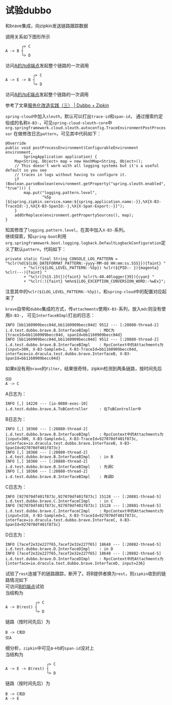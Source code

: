 # 试验dubbo

和brave集成，向zipkin发送链路跟踪数据

调用关系如下图形所示  
```
       ┌> C
A -> B ┤
       └> D
```
访问[A的/toB端点](http://localhost:8080/toB)发起整个链路的一次调用
```
            ┌> C
A -> E -> B ┤
            └> D
```
访问[A的/toE端点](http://localhost:8080/toE)发起整个链路的一次调用

参考了文章[服务化改造实践（三） | Dubbo + Zipkin](https://www.jianshu.com/p/923677e56253)

```spring-cloud```中加入```sleuth```，默认可以打出```trace-id```和```span-id```，
通过搜索约定俗成的名称```X-B3-```，可见```spring-cloud-sleuth-core```中
```org.springframework.cloud.sleuth.autoconfig.TraceEnvironmentPostProcessor```
在做修改日志```pattern```，可见其中代码如下：
```
@Override
public void postProcessEnvironment(ConfigurableEnvironment environment,
        SpringApplication application) {
    Map<String, Object> map = new HashMap<String, Object>();
    // This doesn't work with all logging systems but it's a useful default so you see
    // traces in logs without having to configure it.
    if (Boolean.parseBoolean(environment.getProperty("spring.sleuth.enabled", "true"))) {
        map.put("logging.pattern.level",
                "%5p [${spring.zipkin.service.name:${spring.application.name:-}},%X{X-B3-TraceId:-},%X{X-B3-SpanId:-},%X{X-Span-Export:-}]");
    }
    addOrReplace(environment.getPropertySources(), map);
}
```
知其修改了```logging.pattern.level```，在其中加入```X-B3-```系列。  
继续探索，知```spring-boot```利用```org.springframework.boot.logging.logback.DefaultLogbackConfiguration```定义了默认```pattern```，代码如下：
```
private static final String CONSOLE_LOG_PATTERN = "%clr(%d{${LOG_DATEFORMAT_PATTERN:-yyyy-MM-dd HH:mm:ss.SSS}}){faint} "
        + "%clr(${LOG_LEVEL_PATTERN:-%5p}) %clr(${PID:- }){magenta} %clr(---){faint} "
        + "%clr([%15.15t]){faint} %clr(%-40.40logger{39}){cyan} "
        + "%clr(:){faint} %m%n${LOG_EXCEPTION_CONVERSION_WORD:-%wEx}";
```
注意其中的```%clr(${LOG_LEVEL_PATTERN:-%5p})```，和```spring-cloud```中的配置对应起来了

```brave```自带和```dubbo```集成的方式，传```attachments```使用```X-B3-```系列，放入```mdc```则没有使用```X-B3-```，
可见```InterfaceBImpl```打出的日志：
```
INFO [bb1160909becc04d,bb1160909becc04d] 9512 --- [:20880-thread-2] i.d.test.dubbo.brave.B.InterfaceBImpl    : MDC为{traceId=bb1160909becc04d, spanId=bb1160909becc04d}
INFO [bb1160909becc04d,bb1160909becc04d] 9512 --- [:20880-thread-2] i.d.test.dubbo.brave.B.InterfaceBImpl    : RpcContext中的Attachments为{input=300, X-B3-Sampled=1, X-B3-TraceId=bb1160909becc04d, interface=io.dracula.test.dubbo.brave.InterfaceB, X-B3-SpanId=bb1160909becc04d}
```

如果```B```没有用```brave```的```Filter```，结果很奇特，zipkin检测到两条链路，按时间先后
```
仅D
A -> C
```
A日志为：
```
INFO [,] 14220 --- [io-8080-exec-10] i.d.test.dubbo.brave.A.ToBController     : 在ToBController中
```
B日志为：
```
INFO [,] 10360 --- [:20880-thread-2] i.d.test.dubbo.brave.B.InterfaceBImpl    : RpcContext中的Attachments为{input=300, X-B3-Sampled=1, X-B3-TraceId=927070df401f873c, interface=io.dracula.test.dubbo.brave.InterfaceB, X-B3-SpanId=927070df401f873c}
INFO [,] 10360 --- [:20880-thread-2] i.d.test.dubbo.brave.B.InterfaceBImpl    : in B
INFO [,] 10360 --- [:20880-thread-2] i.d.test.dubbo.brave.B.InterfaceBImpl    : 先调C
INFO [,] 10360 --- [:20880-thread-2] i.d.test.dubbo.brave.B.InterfaceBImpl    : 再调D
```
C日志为：
```
INFO [927070df401f873c,927070df401f873c] 15128 --- [:20881-thread-5] i.d.test.dubbo.brave.C.InterfaceCImpl    : in C
INFO [927070df401f873c,927070df401f873c] 15128 --- [:20881-thread-5] i.d.test.dubbo.brave.C.InterfaceCImpl    : RpcContext中的Attachments为{input=310, X-B3-Sampled=1, X-B3-TraceId=927070df401f873c, interface=io.dracula.test.dubbo.brave.InterfaceC, X-B3-SpanId=927070df401f873c}
```
D日志为：
```
INFO [7acef2e32e227f65,7acef2e32e227f65] 18648 --- [:20882-thread-5] i.d.test.dubbo.brave.D.InterfaceDImpl    : in D
INFO [7acef2e32e227f65,7acef2e32e227f65] 18648 --- [:20882-thread-5] i.d.test.dubbo.brave.D.InterfaceDImpl    : RpcContext中的Attachments为{interface=io.dracula.test.dubbo.brave.InterfaceD, input=236}
```

试验了```rest```连接下的链路跟踪，断开了。将B提供者换为```rest```，则```zipkin```收到的链路情况如下  
可访问[B的端点](http://localhost:10880/interfaceB/toB)试验  
当结构为
```
             ┌> C
A -> B(rest) ┤
             └> D
```
链路（按时间先后）为
```
B -> C和D
仅A
```
细分析，```zipkin```中可见a->b的```span-id```没对上  
当结构为
```
                  ┌> C
A -> E -> B(rest) ┤
                  └> D
```
链路（按时间先后）为
```
B -> C和D
A -> E
```